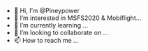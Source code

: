 - 👋 Hi, I’m @Pineypower
- 👀 I’m interested in MSFS2020 & Mobiflight...
- 🌱 I’m currently learning ...
- 💞️ I’m looking to collaborate on ...
- 📫 How to reach me ...

<!---
Pineypower/Pineypower is a ✨ special ✨ repository because its `README.md` (this file) appears on your GitHub profile.
You can click the Preview link to take a look at your changes.
--->
